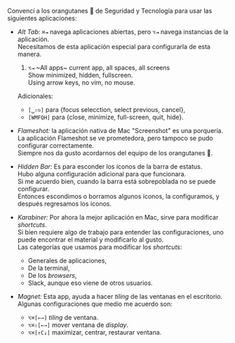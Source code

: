 
Convencí a los orangutanes 🦧 de Seguridad y Tecnología para usar las siguientes 
aplicaciones:  
- *Alt Tab:* `⌘⇥` navega aplicaciones abiertas, pero `⌥⇥` navega instancias de la aplicación.  
  Necesitamos de esta aplicación especial para configurarla de esta manera. 
  1. `⌥⇥` ~All apps~ current app, all spaces, all screens  
    Show minimized, hidden, fullscreen.  
    Using arrow keys, no vim, no mouse. 

  Adicionales: 
  - `[␣⇧⎋]` para {focus selecction, select previous, cancel},
  - `[WMFQH]` para {close, minimize, full-screen, quit, hide}.  
  
- *Flameshot:*  la aplicación nativa de Mac "Screenshot" es una porquería.  
  La aplicación Flameshot se ve prometedora, pero tampoco se pudo configurar correctamente.  
  Siempre nos da gusto acordarnos del equipo de los orangutanes 🦧.  

- *Hidden Bar:*  Es para esconder los íconos de la barra de estatus.  
  Hubo alguna configuración adicional para que funcionara.  
  Si me acuerdo bien, cuando la barra está sobrepoblada no se puede configurar.  
  Entonces escondimos o borramos algunos íconos, la configuramos, y después regresamos los íconos.  

- *Karabiner:*  Por ahora la mejor aplicación en Mac, sirve para modificar _shortcuts_.  
  Si bien requiere algo de trabajo para entender las configuraciones, uno puede encontrar 
  el material y modificarlo al gusto.  
  Las categorías que usamos para modificar los _shortcuts_:  
  - Generales de aplicaciones,  
  - De la terminal,  
  - De los _browsers_,    
  - Slack, aunque eso viene de otros usuarios.   

- *Magnet:*  Esta app, ayuda a hacer _tiling_ de las ventanas en el escritorio.  
  Algunas configuraciones que medio me acuerdo son:
  - `⌥⌘[←→]` _tiling_ de ventana.  
  - `⌥⌘⇧[←→]` mover ventana de _display_.  
  - `⌥⌘[↑C↓]` maximizar, centrar, restaurar ventana.

